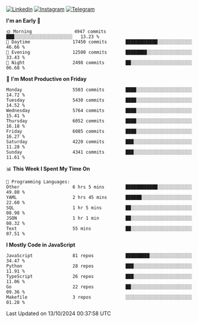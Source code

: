 [![Linkedin](https://img.shields.io/badge/-Archie-blue?style=flat-square&labelColor=gray&logo=Linkedin&logoColor=white&link=https://www.linkedin.com/in/archisdi)](https://www.linkedin.com/in/archisdi)
[![Instagram](https://img.shields.io/badge/-@archisdi-orange?style=flat-square&labelColor=gray&logo=Instagram&logoColor=white&link=https://www.instagram.com/archisdi)](https://www.instagram.com/archisdi)
[![Telegram](https://img.shields.io/badge/-aai-informational?style=flat-square&labelColor=gray&logo=telegram&logoColor=white&link=https://t.me/archisdi)](https://t.me/archisdi)

<!--START_SECTION:waka-->
**I'm an Early 🐤** 

```text
🌞 Morning                4947 commits        ███░░░░░░░░░░░░░░░░░░░░░░   13.23 % 
🌆 Daytime                17450 commits       ████████████░░░░░░░░░░░░░   46.66 % 
🌃 Evening                12500 commits       ████████░░░░░░░░░░░░░░░░░   33.43 % 
🌙 Night                  2498 commits        ██░░░░░░░░░░░░░░░░░░░░░░░   06.68 % 
```
📅 **I'm Most Productive on Friday** 

```text
Monday                   5503 commits        ████░░░░░░░░░░░░░░░░░░░░░   14.72 % 
Tuesday                  5430 commits        ████░░░░░░░░░░░░░░░░░░░░░   14.52 % 
Wednesday                5764 commits        ████░░░░░░░░░░░░░░░░░░░░░   15.41 % 
Thursday                 6052 commits        ████░░░░░░░░░░░░░░░░░░░░░   16.18 % 
Friday                   6085 commits        ████░░░░░░░░░░░░░░░░░░░░░   16.27 % 
Saturday                 4220 commits        ███░░░░░░░░░░░░░░░░░░░░░░   11.28 % 
Sunday                   4341 commits        ███░░░░░░░░░░░░░░░░░░░░░░   11.61 % 
```


📊 **This Week I Spent My Time On** 

```text
💬 Programming Languages: 
Other                    6 hrs 5 mins        ████████████░░░░░░░░░░░░░   49.80 % 
YAML                     2 hrs 45 mins       ██████░░░░░░░░░░░░░░░░░░░   22.60 % 
SQL                      1 hr 5 mins         ██░░░░░░░░░░░░░░░░░░░░░░░   08.98 % 
JSON                     1 hr 1 min          ██░░░░░░░░░░░░░░░░░░░░░░░   08.32 % 
Text                     55 mins             ██░░░░░░░░░░░░░░░░░░░░░░░   07.51 % 
```

**I Mostly Code in JavaScript** 

```text
JavaScript               81 repos            █████████░░░░░░░░░░░░░░░░   34.47 % 
Python                   28 repos            ███░░░░░░░░░░░░░░░░░░░░░░   11.91 % 
TypeScript               26 repos            ███░░░░░░░░░░░░░░░░░░░░░░   11.06 % 
Go                       22 repos            ██░░░░░░░░░░░░░░░░░░░░░░░   09.36 % 
Makefile                 3 repos             ░░░░░░░░░░░░░░░░░░░░░░░░░   01.28 % 
```




 Last Updated on 13/10/2024 00:37:58 UTC
<!--END_SECTION:waka-->